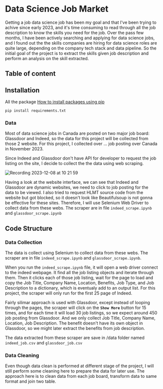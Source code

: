 # Data Science Job Market

Getting a job data science job has been my goal and that I've been trying to achive since early 2023, and it's time consuming to read through all the job description to know the skills you need for the job. Over the pass few months, I have been actively searching and applying for data science jobs, and I found out the the skills companies are hiring for data science roles are quite large, depending on the company tech stack and data pipeline. So the initial goal of the project is to extract the skills given job description and perform an analysis on the skill extracted.

## Table of content

## Installation
All the package 
[How to install packages using pip]([https://www.google.com](https://packaging.python.org/en/latest/tutorials/installing-packages/)https://packaging.python.org/en/latest/tutorials/installing-packages/)  
```console
pip install requirements.txt
```


### Data
  
Most of data science jobs in Canada are posted on two major job board: Glassdoor and Indeed, so the data for this project will be collected from those 2 website. For this project, I collected over ... job posting over Canada in November 2023.  

Since Indeed and Glassdoor don't have API for developer to request the job listing on the site, I decide to collect the the data using web scraping.
  
![Recording 2023-12-08 at 10 21 59](https://github.com/alextr1602/data-science-job-market/assets/134574511/6857efc3-f12a-460d-9b24-ce3be464bc16)
    
Having a look at the website interface, we can see that Indeed and Glassdoor are dynamic websites, we need to click to job posting for the data to be viewed. I also tried to request HLMT source code from the website but got blocked, so it doesn't look like Beautifulsoup is not gonna be effective for these sites. Therefore, I will use Selenium Web Driver to collect data from these webs. The scraper are in file `indeed_scrape.ipynb` and `glassdoor_scrape.ipynb`  

## Code Structure 

### Data Collection
  
The data is collect using Selenium to collect data from these webs. The scraper are in file `indeed_scrape.ipynb` and `glassdoor_scrape.ipynb`.  
  
When you run the `indeed_scrape.ipynb` file, it will open a web driver connect to the indeed webpage. It find all the job listing objects and iterate through them. Then it clicks each of those job listing, wait for the page to load and copy the Job Title, Company Name, Location, Benefits, Job Type, and Job Description to a dictionary, which is eventualy add to an output list. For this project, the scraper will only run for the first 25 page of Indeed.

Fairly silimar approach is used with Glassdoor, except instead of looping through the pages, the scraper will click on the **`Show More`** button for 15 times, and for each time it will load 30 job listings, so we expect around 450 job posting from Glassdoor. And we only collect Job Title, Company Name, Location, Job Description. The benefit doesn't have its own object in Glassdoor, so we might later extract the benefits from job description.

The data extracted from these scraper are save in /data folder named `indeed_job.csv` and `glassdoor_job.csv`

### Data Cleaning

Even though data clean is performed at different stage of the project, I will still perform some cleaning here to prepare the data for later use. The approach here is to clean data from each job board, transform data to same format and join two table.  





